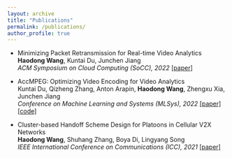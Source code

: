 ```yaml
---
layout: archive
title: "Publications"
permalink: /publications/
author_profile: true
---
```


<!-- {% if author.googlescholar %}
  You can also find my articles on <u><a href="{{author.googlescholar}}">my Google Scholar profile</a>.</u>
{% endif %}

{% include base_path %}

{% for post in site.publications reversed %}
  {% include archive-single.html %}
{% endfor %} -->


- Minimizing Packet Retransmission for Real-time Video Analytics<br />
  **Haodong Wang**, Kuntai Du, Junchen Jiang<br />
  *ACM Symposium on Cloud Computing (SoCC), 2022* [[paper]](https://daaohame.github.io/files/T4V_camera_ready_v1.pdf)

- AccMPEG: Optimizing Video Encoding for Video Analytics<br />
  Kuntai Du, Qizheng Zhang, Anton Arapin, **Haodong Wang**, Zhengxu Xia, Junchen Jiang<br />
  *Conference on Machine Learning and Systems (MLSys), 2022* [[paper]](https://daaohame.github.io/files/MLSys-2022-accmpeg-optimizing-video-encoding-for-accurate-video-analytics-Paper.pdf) [[code]](https://github.com/KuntaiDu/AccMPEG)

- Cluster-based Handoff Scheme Design for Platoons in Cellular V2X Networks<br />
  **Haodong Wang**, Shuhang Zhang, Boya Di, Lingyang Song<br />
  *IEEE International Conference on Communications (ICC), 2021* [[paper]](https://daaohame.github.io/files/Cluster-based_Handoff_Scheme_Design_for_Platoons_in_Cellular_V2X_Networks.pdf)
